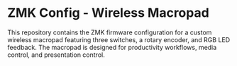 # ZMK Config - Wireless Macropad

This repository contains the ZMK firmware configuration for a custom wireless macropad featuring three switches, a rotary encoder, and RGB LED feedback. The macropad is designed for productivity workflows, media control, and presentation control.
